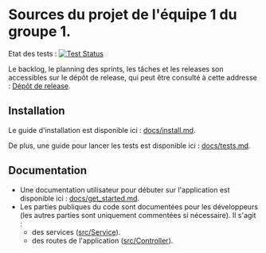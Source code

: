 # Sources du projet de l'équipe 1 du groupe 1.

Etat des tests : [![Test Status](https://github.com/ArthurPeyrichou/CDP_Gr1_Eq1_Dev/workflows/Tests/badge.svg)](https://github.com/ArthurPeyrichou/CDP_Gr1_Eq1_Dev/actions?query=workflow%3ATests)

Le backlog, le planning des sprints, les tâches et les releases son accessibles sur le dépôt de release,
qui peut être consulté à cette addresse : [Dépôt de release](https://github.com/ArthurPeyrichou/CDP_Gr1_Eq1_Release).

## Installation

Le guide d'installation est disponible ici : [docs/install.md](docs/install.md).

De plus, une guide pour lancer les tests est disponible ici : [docs/tests.md](docs/tests.md).

## Documentation

* Une documentation utilisateur pour débuter sur l'application est disponible ici : [docs/get_started.md](docs/get_started.md).
* Les parties publiques du code sont documentées pour les développeurs (les autres parties sont uniquement commentées
 si nécessaire). Il s'agit :
    * des services ([src/Service](src/Service)).
    * des routes de l'application ([src/Controller](src/Controller)).
